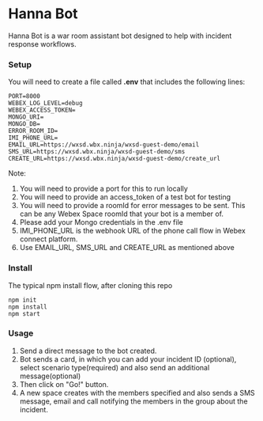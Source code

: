 # Hanna Bot

Hanna Bot is a war room assistant bot designed to help with incident response workflows. 

### Setup
You will need to create a file called **.env** that includes the following lines:
```
PORT=8000
WEBEX_LOG_LEVEL=debug
WEBEX_ACCESS_TOKEN=
MONGO_URI=
MONGO_DB=
ERROR_ROOM_ID=
IMI_PHONE_URL=
EMAIL_URL=https://wxsd.wbx.ninja/wxsd-guest-demo/email
SMS_URL=https://wxsd.wbx.ninja/wxsd-guest-demo/sms
CREATE_URL=https://wxsd.wbx.ninja/wxsd-guest-demo/create_url

```
Note:
1. You will need to provide a port for this to run locally
2. You will need to provide an access_token of a test bot for testing
3. You will need to provide a roomId for error messages to be sent. This can be any Webex Space roomId that your bot is a member of.
4. Please add your Mongo credentials in the .env file
5. IMI_PHONE_URL is the webhook URL of the phone call flow in Webex connect platform.
6. Use EMAIL_URL, SMS_URL and CREATE_URL as mentioned above

### Install
The typical npm install flow, after cloning this repo
```
npm init
npm install
npm start
```
### Usage
1. Send a direct message to the bot created.
2. Bot sends a card, in which you can add your incident ID (optional), select scenario type(required) and also send an additional message(optional)
3. Then click on "Go!" button.
4. A new space creates with the members specified and also sends a SMS message, email and call notifying the members in the group about the incident.
